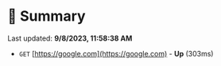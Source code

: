 # 📖 Summary
Last updated: **9/8/2023, 11:58:38 AM**

- `GET` [https://google.com](https://google.com) - **Up** (303ms)
